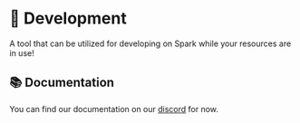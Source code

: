 # 🔨 Development
A tool that can be utilized for developing on Spark while your resources are in use!

## 📚 Documentation
You can find our documentation on our [discord](https://discord.gg/V3qMFJhWas) for now.
